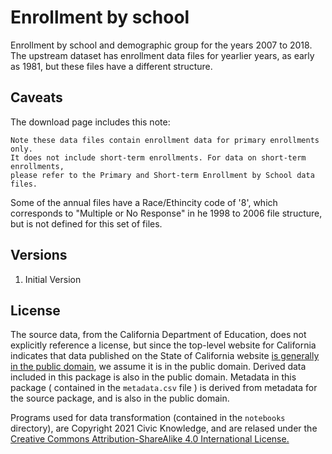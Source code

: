 # Enrollment by school

Enrollment by school and demographic group for the years 2007 to 2018. The upstream dataset
has enrollment data files for yearlier years, as early as 1981, but these files have a different 
structure.


## Caveats

The download page includes this note: 

    Note these data files contain enrollment data for primary enrollments only. 
    It does not include short-term enrollments. For data on short-term enrollments, 
    please refer to the Primary and Short-term Enrollment by School data files. 

Some of the annual files have a Race/Ethincity code of '8', which corresponds to 
"Multiple or No Response" in he 1998 to 2006 file structure, but is not defined
for this set of files. 


## Versions

1. Initial Version

<!-- start_license -->
## License

The source data, from the California Department of Education, does not
explicitly reference a license, but since the top-level website for California
indicates that data published on the State of California website [is
generally in the public domain](https://www.ca.gov/use/),  we assume it is in
the public domain. Derived data included in this package is also in the public domain. Metadata in this package ( contained in the ``metadata.csv`` file ) is
derived from metadata for the source package, and is also in the public domain. 

Programs used for data transformation (contained in the ``notebooks`` directory), are Copyright 2021 Civic Knowledge, and
are relased under the [Creative Commons Attribution-ShareAlike 4.0 International
License.](https://creativecommons.org/licenses/by-sa/4.0/)

<!-- end_license -->


